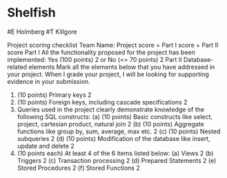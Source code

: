 # Shelfish
#E Holmberg
#T Killgore


Project scoring checklist
Team Name:
Project score = Part I score + Part II score
Part I
All the functionality proposed for the project has been implemented: Yes (100 points) 2 or No (<= 70 points) 2
Part II
Database-related elements
Mark all the elements below that you have addressed in your project. When I grade your project, I will be looking for supporting evidence in your submission.
1. (10 points) Primary keys 2
2. (10 points) Foreign keys, including cascade specifications 2
3. Queries used in the project clearly demonstrate knowledge of the following SQL constructs:
(a) (10 points) Basic constructs like select, project, cartesian product, natural join 2 (b) (10 points) Aggregate functions like group by, sum, average, max etc. 2
(c) (10 points) Nested subqueries 2
(d) (10 points) Modification of the database like insert, update and delete 2
4. (10 points each) At least 4 of the 6 items listed below:
(a) Views 2 (b) Triggers 2
(c) Transaction processing 2 (d) Prepared Statements 2
(e) Stored Procedures 2 (f) Stored Functions 2